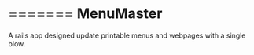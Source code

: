 
=======
MenuMaster
==========

A rails app designed update printable menus and webpages with a single blow.

